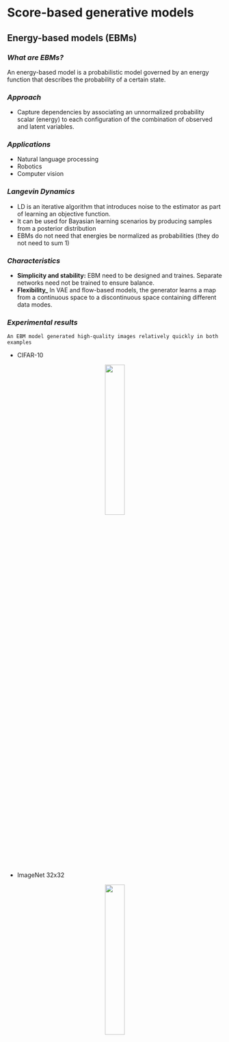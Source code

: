 # Score-based generative models

## **Energy-based models (EBMs)**

### _What are EBMs?_
An energy-based model is a probabilistic model governed by an energy function that describes the probability of a certain state.

### _Approach_
- Capture dependencies by associating an unnormalized probability scalar (energy) to each configuration of the combination of observed and latent variables.


### _Applications_
- Natural language processing
- Robotics
- Computer vision


### _Langevin Dynamics_

- LD is an iterative algorithm that introduces noise to the estimator as part of learning an objective function.
- It can be used for Bayasian learning scenarios by producing samples from a posterior distribution
- EBMs do not need that energies be normalized as probabilities  (they do not need to sum 1)

### _Characteristics_
- **Simplicity and stability:** EBM need to be designed and traines. Separate networks need not be trained to ensure balance.
- **Flexibility_** In VAE and flow-based models, the generator learns a map from a continuous space to a discontinuous space containing different data modes.


### _Experimental results_
    An EBM model generated high-quality images relatively quickly in both examples
* CIFAR-10

<p align="center">
    <img width="30%" src="https://raw.githubusercontent.com/saracarolina12/IA_School/master/MUFRAMEX/GenerativeModelling/imgs/CIFAR-10.png"> </img>
</p>

* ImageNet 32x32
<p align="center">
    <img width="30%" src="https://raw.githubusercontent.com/saracarolina12/IA_School/master/MUFRAMEX/GenerativeModelling/imgs/ImageNet.png"> </img>
</p>

